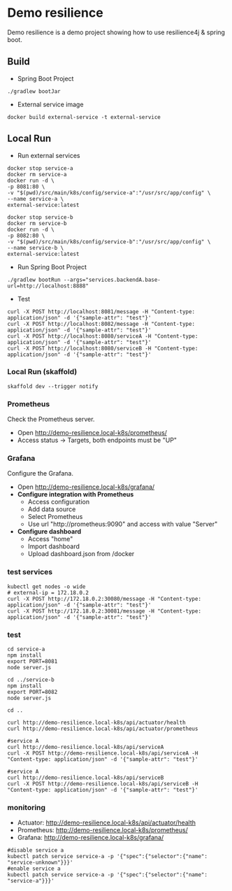 # Demo resilience

Demo resilience is a demo project showing how to use resilience4j & spring boot.
 
## Build
* Spring Boot Project
```shell script
./gradlew bootJar
```
* External service image 
```shell script
docker build external-service -t external-service
```

## Local Run
* Run external services 
```shell script
docker stop service-a
docker rm service-a
docker run -d \
-p 8081:80 \
-v "$(pwd)/src/main/k8s/config/service-a":"/usr/src/app/config" \
--name service-a \
external-service:latest

docker stop service-b
docker rm service-b
docker run -d \
-p 8082:80 \
-v "$(pwd)/src/main/k8s/config/service-b":"/usr/src/app/config" \
--name service-b \
external-service:latest
```

* Run Spring Boot Project
```shell script
./gradlew bootRun --args="services.backendA.base-url=http://localhost:8888"
```

* Test
```shell script
curl -X POST http://localhost:8081/message -H "Content-type: application/json" -d '{"sample-attr": "test"}'
curl -X POST http://localhost:8082/message -H "Content-type: application/json" -d '{"sample-attr": "test"}'
curl -X POST http://localhost:8080/serviceA -H "Content-type: application/json" -d '{"sample-attr": "test"}'
curl -X POST http://localhost:8080/serviceB -H "Content-type: application/json" -d '{"sample-attr": "test"}'
```

### Local Run (skaffold)
```shell script
skaffold dev --trigger notify
```


### Prometheus
Check the Prometheus server.
- Open http://demo-resilience.local-k8s/prometheus/
- Access status -> Targets, both endpoints must be "UP"

### Grafana
Configure the Grafana.
- Open http://demo-resilience.local-k8s/grafana/
- **Configure integration with Prometheus**
    - Access configuration
    - Add data source
    - Select Prometheus
    - Use url "http://prometheus:9090" and access with value "Server"
- **Configure dashboard**
    - Access "home"
    - Import dashboard
    - Upload dashboard.json from /docker


### test services
```shell script
kubectl get nodes -o wide
# external-ip = 172.18.0.2
curl -X POST http://172.18.0.2:30080/message -H "Content-type: application/json" -d '{"sample-attr": "test"}'
curl -X POST http://172.18.0.2:30081/message -H "Content-type: application/json" -d '{"sample-attr": "test"}'
```

### test
```shell script
cd service-a
npm install
export PORT=8081 
node server.js

cd ../service-b
npm install
export PORT=8082
node server.js

cd ..

curl http://demo-resilience.local-k8s/api/actuator/health
curl http://demo-resilience.local-k8s/api/actuator/prometheus

#service A
curl http://demo-resilience.local-k8s/api/serviceA
curl -X POST http://demo-resilience.local-k8s/api/serviceA -H "Content-type: application/json" -d '{"sample-attr": "test"}'

#service A
curl http://demo-resilience.local-k8s/api/serviceB
curl -X POST http://demo-resilience.local-k8s/api/serviceB -H "Content-type: application/json" -d '{"sample-attr": "test"}'

```

### monitoring
* Actuator: http://demo-resilience.local-k8s/api/actuator/health
* Prometheus: http://demo-resilience.local-k8s/prometheus/
* Grafana: http://demo-resilience.local-k8s/grafana/


```shell script
#disable service a
kubectl patch service service-a -p '{"spec":{"selector":{"name": "service-unknown"}}}'
#enable service a
kubectl patch service service-a -p '{"spec":{"selector":{"name": "service-a"}}}'
```